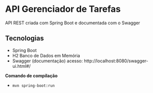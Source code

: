 # API Gerenciador de Tarefas
API REST criada com Spring Boot e documentada com o Swagger

## Tecnologias
- Spring Boot
- H2 Banco de Dados em Memória
- Swagger (documentação) acesso: http://localhost:8080/swagger-ui.html#/

**Comando de compilação**
- `mvn spring-boot:run` 

